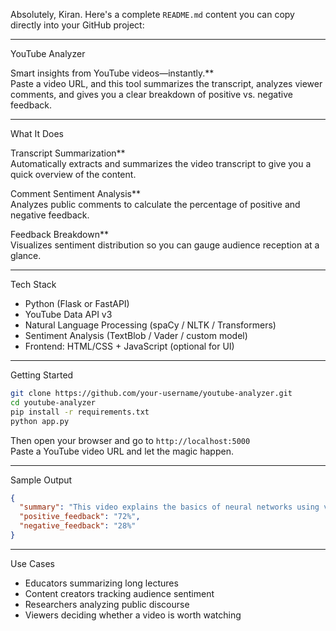 Absolutely, Kiran. Here's a complete `README.md` content you can copy directly into your GitHub project:

---
YouTube Analyzer

Smart insights from YouTube videos—instantly.**  
Paste a video URL, and this tool summarizes the transcript, analyzes viewer comments, and gives you a clear breakdown of positive vs. negative feedback.

---
What It Does

 Transcript Summarization**  
  Automatically extracts and summarizes the video transcript to give you a quick overview of the content.

 Comment Sentiment Analysis**  
  Analyzes public comments to calculate the percentage of positive and negative feedback.

 Feedback Breakdown**  
  Visualizes sentiment distribution so you can gauge audience reception at a glance.

---
Tech Stack

- Python (Flask or FastAPI)
- YouTube Data API v3
- Natural Language Processing (spaCy / NLTK / Transformers)
- Sentiment Analysis (TextBlob / Vader / custom model)
- Frontend: HTML/CSS + JavaScript (optional for UI)

---

Getting Started

```bash
git clone https://github.com/your-username/youtube-analyzer.git
cd youtube-analyzer
pip install -r requirements.txt
python app.py
```

Then open your browser and go to `http://localhost:5000`  
Paste a YouTube video URL and let the magic happen.

---

Sample Output

```json
{
  "summary": "This video explains the basics of neural networks using visual examples.",
  "positive_feedback": "72%",
  "negative_feedback": "28%"
}
```

---

Use Cases

- Educators summarizing long lectures
- Content creators tracking audience sentiment
- Researchers analyzing public discourse
- Viewers deciding whether a video is worth watching

